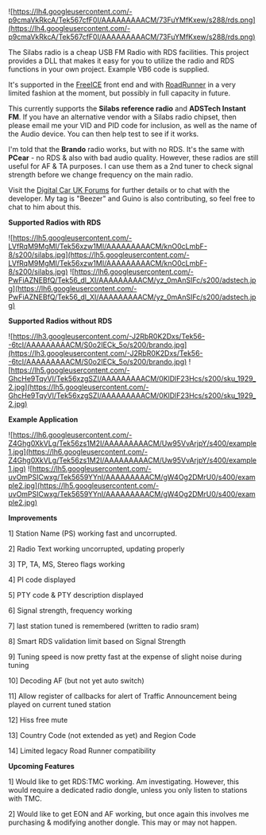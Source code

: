 ![https://lh4.googleusercontent.com/-p9cmaVkRkcA/Tek567cfF0I/AAAAAAAAACM/73FuYMfKxew/s288/rds.png](https://lh4.googleusercontent.com/-p9cmaVkRkcA/Tek567cfF0I/AAAAAAAAACM/73FuYMfKxew/s288/rds.png)

The Silabs radio is a cheap USB FM Radio with RDS facilities. This project provides a DLL that makes it easy for you to utilize the radio and RDS functions in your own project. Example VB6 code is supplied.

It's supported in the [FreeICE](http://www.freedrive.co.uk/index.php) front end and with [RoadRunner](http://guino.home.insightbb.com/roadrunner.html) in a very limited fashion at the moment, but possibly in full capacity in future.

This currently supports the **Silabs reference radio** and **ADSTech Instant FM**. If you have an alternative vendor with a Silabs radio chipset, then please email me your VID and PID code for inclusion, as well as the name of the Audio device. You can then help test to see if it works.

I'm told that the **Brando** radio works, but with no RDS. It's the same with **PCear** - no RDS & also with bad audio quality. However, these radios are still useful for AF & TA purposes. I can use them as a 2nd tuner to check signal strength before we change frequency on the main radio.

Visit the [Digital Car UK Forums](http://www.digital-car.co.uk/forum/showthread.php?t=8867&page=14) for further details or to chat with the developer. My tag is "Beezer" and Guino is also contributing, so feel free to chat to him about this.

**Supported Radios with RDS**

![https://lh5.googleusercontent.com/-LVfRqM9MgMI/Tek56xzw1MI/AAAAAAAAACM/knO0cLmbF-8/s200/silabs.jpg](https://lh5.googleusercontent.com/-LVfRqM9MgMI/Tek56xzw1MI/AAAAAAAAACM/knO0cLmbF-8/s200/silabs.jpg)
![https://lh6.googleusercontent.com/-PwFiAZNEBfQ/Tek56_dl_XI/AAAAAAAAACM/yz_0mAnSIFc/s200/adstech.jpg](https://lh6.googleusercontent.com/-PwFiAZNEBfQ/Tek56_dl_XI/AAAAAAAAACM/yz_0mAnSIFc/s200/adstech.jpg)


**Supported Radios without RDS**

![https://lh3.googleusercontent.com/-J2RbR0K2Dxs/Tek56--6tcI/AAAAAAAAACM/S0o2IECk_5o/s200/brando.jpg](https://lh3.googleusercontent.com/-J2RbR0K2Dxs/Tek56--6tcI/AAAAAAAAACM/S0o2IECk_5o/s200/brando.jpg) ![https://lh5.googleusercontent.com/-GhcHe9TqyVI/Tek56xzgSZI/AAAAAAAAACM/0KlDlF23Hcs/s200/sku_1929_2.jpg](https://lh5.googleusercontent.com/-GhcHe9TqyVI/Tek56xzgSZI/AAAAAAAAACM/0KlDlF23Hcs/s200/sku_1929_2.jpg)

**Example Application**

![https://lh6.googleusercontent.com/-Z4Ghg0XkVLg/Tek56zs1M2I/AAAAAAAAACM/Uw95VvArjpY/s400/example1.jpg](https://lh6.googleusercontent.com/-Z4Ghg0XkVLg/Tek56zs1M2I/AAAAAAAAACM/Uw95VvArjpY/s400/example1.jpg)
![https://lh5.googleusercontent.com/-uvOmPSICwxg/Tek5659YYnI/AAAAAAAAACM/gW4Og2DMrU0/s400/example2.jpg](https://lh5.googleusercontent.com/-uvOmPSICwxg/Tek5659YYnI/AAAAAAAAACM/gW4Og2DMrU0/s400/example2.jpg)

**Improvements**

1] Station Name (PS) working fast and uncorrupted.

2] Radio Text working uncorrupted, updating properly

3] TP, TA, MS, Stereo flags working

4] PI code displayed

5] PTY code & PTY description displayed

6] Signal strength, frequency working

7] last station tuned is remembered (written to radio sram)

8] Smart RDS validation limit based on Signal Strength

9] Tuning speed is now pretty fast at the expense of slight noise during tuning

10] Decoding AF (but not yet auto switch)

11] Allow register of callbacks for alert of Traffic Announcement being played on current tuned station

12] Hiss free mute

13] Country Code (not extended as yet) and Region Code

14] Limited legacy Road Runner compatibility

**Upcoming Features**

1] Would like to get RDS:TMC working. Am investigating. However, this would require a dedicated radio dongle, unless you only listen to stations with TMC.

2] Would like to get EON and AF working, but once again this involves me purchasing & modifying another dongle. This may or may not happen.





